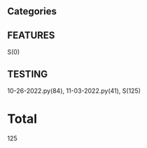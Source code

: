 ## Categories
## FEATURES
S(0)

## TESTING
10-26-2022.py(84), 11-03-2022.py(41), S(125)

# Total 
125